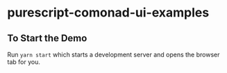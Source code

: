 # purescript-comonad-ui-examples

## To Start the Demo
Run `yarn start` which starts a development server and opens the browser tab for you.
